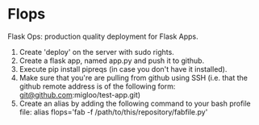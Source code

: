 # Flops
Flask Ops: production quality deployment for Flask Apps.

1. Create 'deploy' on the server with sudo rights.
2. Create a flask app, named app.py and push it to github.
3. Execute pip install pipreqs (in case you don't have it installed).
5. Make sure that you're are pulling from github using SSH (i.e. that the github remote address is of the following form: git@github.com:migloo/test-app.git)
6. Create an alias by adding the following command to your bash profile file: alias flops='fab -f /path/to/this/repository/fabfile.py'
